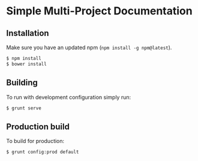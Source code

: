 # Simple Multi-Project Documentation

## Installation
Make sure you have an updated npm (`npm install -g npm@latest`).

```bash
$ npm install
$ bower install
```

## Building

To run with development configuration simply run:

```bash
$ grunt serve
```

## Production build

To build for production:

```bash
$ grunt config:prod default
```
